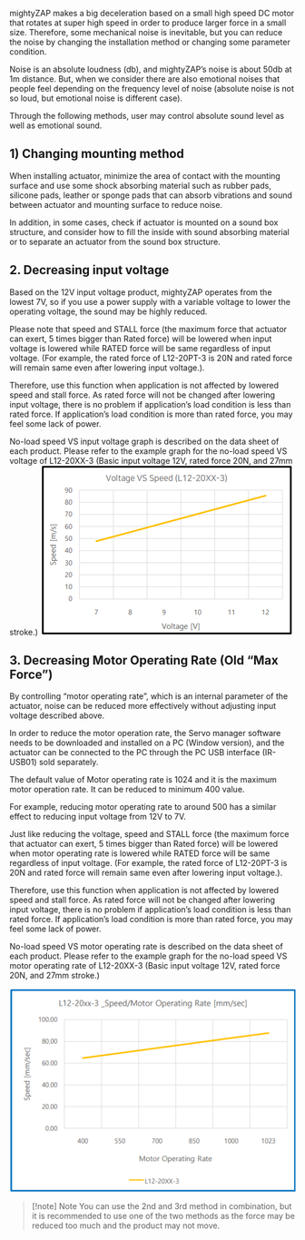 mightyZAP makes a big deceleration based on a small high speed DC motor that rotates at super high speed in order to produce larger force in a small size. Therefore, some mechanical noise is inevitable, but you can reduce the noise by changing the installation method or changing some parameter condition. 

Noise is an absolute loudness (db), and mightyZAP’s noise is about 50db at 1m distance. But, when we consider there are also emotional noises that people feel depending on the frequency level of noise (absolute noise is not so loud, but emotional noise is different case). 

Through the following methods, user may control absolute sound level as well as emotional sound.

## 1) Changing mounting method
When installing actuator, minimize the area of contact with the mounting surface and use some shock absorbing material such as rubber pads, silicone pads, leather or sponge pads that can absorb vibrations and sound between actuator and mounting surface to reduce noise. 

In addition, in some cases, check if actuator is mounted on a sound box structure, and consider how to fill the inside with sound absorbing material or to separate an actuator from the sound box structure.
## 2. Decreasing input voltage
Based on the 12V input voltage product, mightyZAP operates from the lowest 7V, so if you use a power supply with a variable voltage to lower the operating voltage, the sound may be highly reduced.

Please note that speed and STALL force (the maximum force that actuator can exert, 5 times bigger than Rated force) will be lowered when input voltage is lowered while RATED force will be same regardless of input voltage. (For example, the rated force of L12-20PT-3 is 20N and rated force will remain same even after lowering input voltage.). 

Therefore, use this function when application is not affected by lowered speed and stall force. As rated force will not be changed after lowering input voltage, there is no problem if application’s load condition is less than rated force. If application’s load condition is more than rated force, you may feel some lack of power. 

No-load speed VS input voltage graph is described on the data sheet of each product. Please refer to the example graph for the no-load speed VS voltage of L12-20XX-3 (Basic input voltage 12V, rated force 20N, and 27mm stroke.)
![speedVSvoltage](./img/speedVSvoltage.png)
## 3. Decreasing Motor Operating Rate (Old “Max Force”)
By controlling “motor operating rate”, which is an internal parameter of the actuator, noise can be reduced more effectively without adjusting input voltage described above. 

In order to reduce the motor operation rate, the Servo manager software needs to be downloaded and installed on a PC (Window version), and the actuator can be connected to the PC through the PC USB interface (IR-USB01) sold separately. 

The default value of Motor operating rate is 1024 and it is the maximum motor operation rate. It can be reduced to minimum 400 value. 

For example, reducing motor operating rate to around 500 has a similar effect to reducing input voltage from 12V to 7V. 

Just like reducing the voltage, speed and STALL force (the maximum force that actuator can exert, 5 times bigger than Rated force) will be lowered when motor operating rate is lowered while RATED force will be same regardless of input voltage. (For example, the rated force of L12-20PT-3 is 20N and rated force will remain same even after lowering input voltage.). 

Therefore, use this function when application is not affected by lowered speed and stall force. As rated force will not be changed after lowering input voltage, there is no problem if application’s load condition is less than rated force. If application’s load condition is more than rated force, you may feel some lack of power. 

No-load speed VS motor operating rate is described on the data sheet of each product. Please refer to the example graph for the no-load speed VS motor operating rate of L12-20XX-3 (Basic input voltage 12V, rated force 20N, and 27mm stroke.)

![speedVSOperatigRate](./img/speedVSOperatigRate.png)
 
 >[!note] Note
 >You can use the 2nd and 3rd method in combination, but it is recommended to use one of the two methods as the force may be reduced too much and the product may not move.
